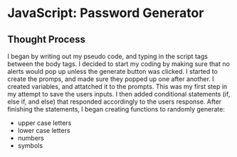 # JavaScript: Password Generator

## Thought Process
I began by writing out my pseudo code, and typing in the script tags between the body tags. 
I decided to start my coding by making sure that no alerts would pop up unless the generate button was clicked.
I started to create the promps, and made sure they popped up one after another.
I created variables, and attatched it to the prompts. This was my first step in my attempt to save the users inputs.
I then added conditional statements (if, else if, and else) that responded accordingly to the users response.
After finishing the statements, I began creating functions to randomly generate:
- upper case letters
- lower case letters
- numbers
- symbols